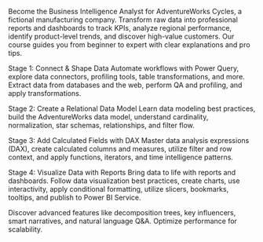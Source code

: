 Become the Business Intelligence Analyst for AdventureWorks Cycles, a fictional manufacturing company. Transform raw data into professional reports and dashboards to track KPIs, analyze regional performance, identify product-level trends, and discover high-value customers. Our course guides you from beginner to expert with clear explanations and pro tips.

Stage 1: Connect & Shape Data
Automate workflows with Power Query, explore data connectors, profiling tools, table transformations, and more. Extract data from databases and the web, perform QA and profiling, and apply transformations.

Stage 2: Create a Relational Data Model
Learn data modeling best practices, build the AdventureWorks data model, understand cardinality, normalization, star schemas, relationships, and filter flow.

Stage 3: Add Calculated Fields with DAX
Master data analysis expressions (DAX), create calculated columns and measures, utilize filter and row context, and apply functions, iterators, and time intelligence patterns.

Stage 4: Visualize Data with Reports
Bring data to life with reports and dashboards. Follow data visualization best practices, create charts, use interactivity, apply conditional formatting, utilize slicers, bookmarks, tooltips, and publish to Power BI Service.

Discover advanced features like decomposition trees, key influencers, smart narratives, and natural language Q&A. Optimize performance for scalability.
